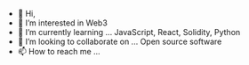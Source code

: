 - 👋 Hi, 
- 👀 I’m interested in Web3 
- 🌱 I’m currently learning ... JavaScript, React, Solidity, Python
- 💞️ I’m looking to collaborate on ... Open source software
- 📫 How to reach me ...

<!---
fkadusei3/fkadusei3 is a ✨ special ✨ repository because its `README.md` (this file) appears on your GitHub profile.
You can click the Preview link to take a look at your changes.
--->

